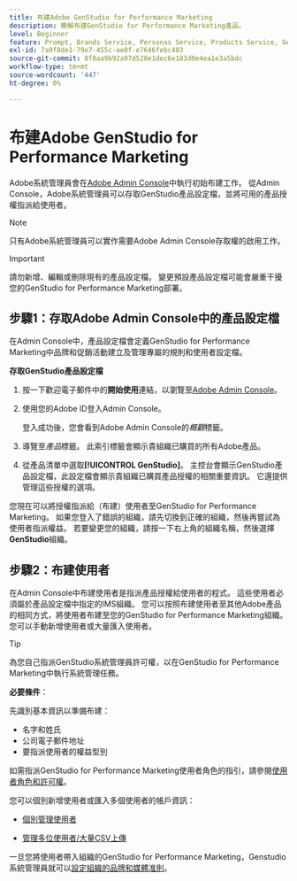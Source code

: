 ```yaml
---
title: 布建Adobe GenStudio for Performance Marketing
description: 瞭解布建GenStudio for Performance Marketing產品。
level: Beginner
feature: Prompt, Brands Service, Personas Service, Products Service, Generative AI, Guidelines
exl-id: 7a9f8de1-79e7-455c-ae0f-e7646febc483
source-git-commit: 8f8aa9b92a97d528e1dec6e183d0e4ea1e3a5bdc
workflow-type: tm+mt
source-wordcount: '447'
ht-degree: 0%

---
```


# 布建Adobe GenStudio for Performance Marketing

Adobe系統管理員會在[Adobe Admin Console](https://helpx.adobe.com/enterprise/using/admin-console.html#Overview)中執行初始布建工作。 從Admin Console，Adobe系統管理員可以存取GenStudio產品設定檔，並將可用的產品授權指派給使用者。

>[!NOTE]
>
>只有Adobe系統管理員可以實作需要Adobe Admin Console存取權的啟用工作。

>[!IMPORTANT]
>
>請勿新增、編輯或刪除現有的產品設定檔。 變更預設產品設定檔可能會嚴重干擾您的GenStudio for Performance Marketing部署。

## 步驟1：存取Adobe Admin Console中的產品設定檔

在Admin Console中，產品設定檔會定義GenStudio for Performance Marketing中品牌和促銷活動建立及管理專屬的規則和使用者設定檔。

**存取GenStudio產品設定檔**

1. 按一下歡迎電子郵件中的&#x200B;**開始使用**&#x200B;連結，以瀏覽至[Adobe Admin Console](https://helpx.adobe.com/enterprise/using/admin-console.html#Overview)。

1. 使用您的Adobe ID登入Admin Console。

   登入成功後，您會看到Adobe Admin Console的&#x200B;_概觀_&#x200B;標籤。

1. 導覽至&#x200B;_產品_&#x200B;標籤。 此索引標籤會顯示貴組織已購買的所有Adobe產品。

1. 從產品清單中選取&#x200B;**[!UICONTROL GenStudio]**。 主控台會顯示GenStudio產品設定檔，此設定檔會顯示貴組織已購買產品授權的相關重要資訊。 它還提供管理這些授權的選項。

您現在可以將授權指派給（布建）使用者至GenStudio for Performance Marketing。 如果您登入了錯誤的組織，請先切換到正確的組織，然後再嘗試為使用者指派權益。 若要變更您的組織，請按一下右上角的組織名稱，然後選擇&#x200B;**GenStudio**&#x200B;組織。

## 步驟2：布建使用者

在Admin Console中布建使用者是指派產品授權給使用者的程式。 這些使用者必須屬於產品設定檔中指定的IMS組織。 您可以按照布建使用者至其他Adobe產品的相同方式，將使用者布建至您的GenStudio for Performance Marketing組織。 您可以手動新增使用者或大量匯入使用者。

>[!TIP]
>
>為您自己指派GenStudio系統管理員許可權，以在GenStudio for Performance Marketing中執行系統管理任務。

**必要條件**：

先識別基本資訊以準備布建：

* 名字和姓氏
* 公司電子郵件地址
* 要指派使用者的權益型別

如需指派GenStudio for Performance Marketing使用者角色的指引，請參閱[使用者角色和許可權](user-roles.md)。

您可以個別新增使用者或匯入多個使用者的帳戶資訊：

* [個別管理使用者](https://helpx.adobe.com/enterprise/using/manage-users-individually.html#add-users)

* [管理多位使用者/大量CSV上傳](https://helpx.adobe.com/enterprise/using/bulk-upload-users.html)

一旦您將使用者帶入組織的GenStudio for Performance Marketing，Genstudio系統管理員就可以[設定組織的品牌和媒體准則](get-started.md)。
